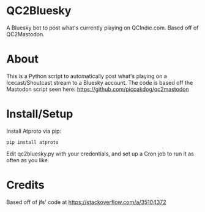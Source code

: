 # QC2Bluesky

A Bluesky bot to post what's currently playing on QCIndie.com. Based off of QC2Mastodon.

# About

This is a Python script to automatically post what's playing on a Icecast/Shoutcast stream to a Bluesky account. The code is based off the Mastodon script seen here: https://github.com/picpakdog/qc2mastodon

# Install/Setup

Install Atproto via pip:

    pip install atproto

Edit qc2bluesky.py with your credentials, and set up a Cron job to run it as often as you like.

# Credits

Based off of jfs' code at https://stackoverflow.com/a/35104372 
